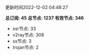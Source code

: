更新时间2022-12-02 04:48:27

**总订阅: 45**
**总节点: 1237**
**有效节点: 346**
- ssr节点: 33
- v2ray节点: 308
- ss节点: 3
- trojan节点: 2

